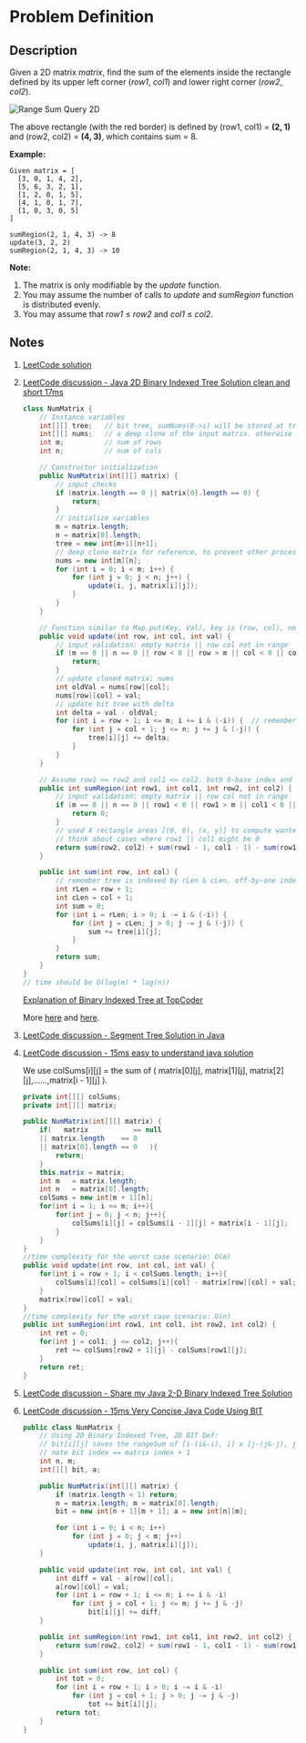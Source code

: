 # Problem Definition

## Description

Given a 2D matrix _matrix_, find the sum of the elements inside the rectangle defined by its upper left corner (_row1_, _col1_) and lower right corner (_row2_, _col2_).

![Range Sum Query 2D](https://leetcode.com/static/images/courses/range_sum_query_2d.png)

The above rectangle (with the red border) is defined by (row1, col1) = **(2, 1)** and (row2, col2) = **(4, 3)**, which contains sum = 8.

**Example:**

```text
Given matrix = [
  [3, 0, 1, 4, 2],
  [5, 6, 3, 2, 1],
  [1, 2, 0, 1, 5],
  [4, 1, 0, 1, 7],
  [1, 0, 3, 0, 5]
]

sumRegion(2, 1, 4, 3) -> 8
update(3, 2, 2)
sumRegion(2, 1, 4, 3) -> 10
```

**Note:**

1. The matrix is only modifiable by the _update_ function.
2. You may assume the number of calls to _update_ and _sumRegion_ function is distributed evenly.
3. You may assume that _row1_ ≤ _row2_ and _col1_ ≤ _col2_.

## Notes

1. [LeetCode solution](https://leetcode.com/problems/range-sum-query-2d-immutable/solution/)
1. [LeetCode discussion - Java 2D Binary Indexed Tree Solution clean and short 17ms](https://leetcode.com/explore/interview/card/google/65/design-4/477/discuss/75870/Java-2D-Binary-Indexed-Tree-Solution-clean-and-short-17ms)

    ```java
    class NumMatrix {
        // Instance variables
        int[][] tree;   // bit tree, sumNums(0->i) will be stored at tree(i+1), tree is reference by Length
        int[][] nums;   // a deep clone of the input matrix. otherwise matrix might be updated by other process
        int m;          // num of rows
        int n;          // num of cols

        // Constructor initialization
        public NumMatrix(int[][] matrix) {
            // input checks
            if (matrix.length == 0 || matrix[0].length == 0) {
                return;
            }
            // initialize variables
            m = matrix.length;
            n = matrix[0].length;
            tree = new int[m+1][n+1];
            // deep clone matrix for reference, to prevent other process change matrix
            nums = new int[m][n];
            for (int i = 0; i < m; i++) {
                for (int j = 0; j < n; j++) {
                    update(i, j, matrix[i][j]);
                }
            }
        }

        // Function similar to Map.put(Key, Val), key is (row, col), new value is (val)
        public void update(int row, int col, int val) { 
            // input validation: empty matrix || row col not in range
            if (m == 0 || n == 0 || row < 0 || row > m || col < 0 || col > n) { 
                return; 
            }
            // update cloned matrix: nums
            int oldVal = nums[row][col];
            nums[row][col] = val;
            // update bit tree with delta
            int delta = val - oldVal;
            for (int i = row + 1; i <= m; i += i & (-i)) {  // remember tree is indexed by rLen & cLen, off-by-one index
                for (int j = col + 1; j <= n; j += j & (-j)) { 
                    tree[i][j] += delta;
                }
            }
        }

        // Assume row1 <= row2 and col1 <= col2. both 0-base index and all input within range
        public int sumRegion(int row1, int col1, int row2, int col2) {
            // input validation: empty matrix || row col not in range
            if (m == 0 || n == 0 || row1 < 0 || row1 > m || col1 < 0 || col1 > n || row2 < 0 || row2 > m || col2 < 0 || col2 > n) { 
                return 0; 
            }
            // used 4 rectangle areas [(0, 0), (x, y)] to compute wanted area
            // think about cases where row1 || col1 might be 0
            return sum(row2, col2) + sum(row1 - 1, col1 - 1) - sum(row1 - 1, col2) - sum(row2, col1 - 1);
        }

        public int sum(int row, int col) {
            // remember tree is indexed by rLen & cLen, off-by-one index
            int rLen = row + 1;
            int cLen = col + 1;
            int sum = 0;
            for (int i = rLen; i > 0; i -= i & (-i)) {
                for (int j = cLen; j > 0; j -= j & (-j)) {
                    sum += tree[i][j];
                }
            }
            return sum;
        }
    }
    // time should be O(log(m) * log(n))
    ```

    [Explanation of Binary Indexed Tree at TopCoder](https://www.topcoder.com/community/data-science/data-science-tutorials/binary-indexed-trees/)

    More [here](https://leetcode.com/explore/interview/card/google/65/design-4/477/discuss/75870/Java-2D-Binary-Indexed-Tree-Solution-clean-and-short-17ms/79038) and [here](https://www.youtube.com/watch?v=CWDQJGaN1gY).

1. [LeetCode discussion - Segment Tree Solution in Java](https://leetcode.com/explore/interview/card/google/65/design-4/477/discuss/75863/Segment-Tree-Solution-in-Java)
1. [LeetCode discussion - 15ms easy to understand java solution](https://leetcode.com/explore/interview/card/google/65/design-4/477/discuss/75852/15ms-easy-to-understand-java-solution)

    We use colSums[i][j] = the sum of ( matrix[0][j], matrix[1][j], matrix[2][j],......,matrix[i - 1][j] ).

    ```java
    private int[][] colSums;
    private int[][] matrix;

    public NumMatrix(int[][] matrix) {
        if(   matrix           == null
        || matrix.length    == 0
        || matrix[0].length == 0   ){
            return;
        }
        this.matrix = matrix;
        int m   = matrix.length;
        int n   = matrix[0].length;
        colSums = new int[m + 1][n];
        for(int i = 1; i <= m; i++){
            for(int j = 0; j < n; j++){
                colSums[i][j] = colSums[i - 1][j] + matrix[i - 1][j];
            }
        }
    }
    //time complexity for the worst case scenario: O(m)
    public void update(int row, int col, int val) {
        for(int i = row + 1; i < colSums.length; i++){
            colSums[i][col] = colSums[i][col] - matrix[row][col] + val;
        }
        matrix[row][col] = val;
    }
    //time complexity for the worst case scenario: O(n)
    public int sumRegion(int row1, int col1, int row2, int col2) {
        int ret = 0;
        for(int j = col1; j <= col2; j++){
            ret += colSums[row2 + 1][j] - colSums[row1][j];
        }
        return ret;
    }
    ```

1. [LeetCode discussion - Share my Java 2-D Binary Indexed Tree Solution](https://leetcode.com/explore/interview/card/google/65/design-4/477/discuss/75917/Share-my-Java-2-D-Binary-Indexed-Tree-Solution)
1. [LeetCode discussion - 15ms Very Concise Java Code Using BIT](https://leetcode.com/explore/interview/card/google/65/design-4/477/discuss/75905/15ms-Very-Concise-Java-Code-Using-BIT)

    ```java
    public class NumMatrix {
        // Using 2D Binary Indexed Tree, 2D BIT Def:
        // bit[i][j] saves the rangeSum of [i-(i&-i), i] x [j-(j&-j), j]
        // note bit index == matrix index + 1
        int n, m;
        int[][] bit, a;

        public NumMatrix(int[][] matrix) {
            if (matrix.length < 1) return;
            n = matrix.length; m = matrix[0].length;
            bit = new int[n + 1][m + 1]; a = new int[n][m];

            for (int i = 0; i < n; i++)
                for (int j = 0; j < m; j++)
                    update(i, j, matrix[i][j]);
        }

        public void update(int row, int col, int val) {
            int diff = val - a[row][col];
            a[row][col] = val;
            for (int i = row + 1; i <= n; i += i & -i)
                for (int j = col + 1; j <= m; j += j & -j)
                    bit[i][j] += diff;
        }

        public int sumRegion(int row1, int col1, int row2, int col2) {
            return sum(row2, col2) + sum(row1 - 1, col1 - 1) - sum(row1 - 1, col2) - sum(row2, col1 - 1);
        }

        public int sum(int row, int col) {
            int tot = 0;
            for (int i = row + 1; i > 0; i -= i & -i)
                for (int j = col + 1; j > 0; j -= j & -j)
                    tot += bit[i][j];
            return tot;
        }
    }
    ```